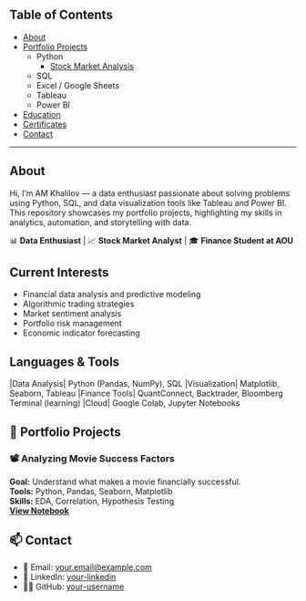 ## Table of Contents

- [About](#about)
- [Portfolio Projects](#portfolio-projects)
  - Python
    - [Stock Market Analysis](https://github.com/amkhalilov21/amkhalilov21/blob/main/Python%20Projects/notebook.ipynb)
  - SQL
  - Excel / Google Sheets
  - Tableau
  - Power BI
- [Education](#education)
- [Certificates](#certificates)
- [Contact](#contact)

---

## About

Hi, I’m AM Khalilov — a data enthusiast passionate about solving problems using Python, SQL, and data visualization tools like Tableau and Power BI.  
This repository showcases my portfolio projects, highlighting my skills in analytics, automation, and storytelling with data.


📊 **Data Enthusiast** | 📈 **Stock Market Analyst** | 🎓 **Finance Student at AOU**

## Current Interests
- Financial data analysis and predictive modeling
- Algorithmic trading strategies
- Market sentiment analysis
- Portfolio risk management
- Economic indicator forecasting

## Languages & Tools
|Data Analysis|   Python (Pandas, NumPy), SQL
|Visualization|   Matplotlib, Seaborn, Tableau
|Finance Tools|   QuantConnect, Backtrader, Bloomberg Terminal (learning)
|Cloud|           Google Colab, Jupyter Notebooks
                                                                                                                                           
## 💼 Portfolio Projects
### 📽️ Analyzing Movie Success Factors
**Goal:** Understand what makes a movie financially successful.  
**Tools:** Python, Pandas, Seaborn, Matplotlib  
**Skills:** EDA, Correlation, Hypothesis Testing  
**[View Notebook](https://github.com/amkhalilov21/amkhalilov21/blob/main/Python%20Projects/notebook.ipynb)**

  ## 📫 Contact
- 📧 Email: your.email@example.com  
- 💼 LinkedIn: [your-linkedin](https://linkedin.com/in/yourname)  
- 🧑‍💻 GitHub: [your-username](https://github.com/your-username)
